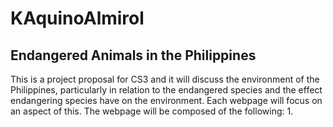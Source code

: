 # KAquinoAlmirol
## Endangered Animals in the Philippines
This is a project proposal for CS3 and it will discuss the environment of the Philippines, particularly in relation to the endangered species and the effect endangering species have on the environment. Each webpage will focus on an aspect of this. 
The webpage will be composed of the following: 
1. 
